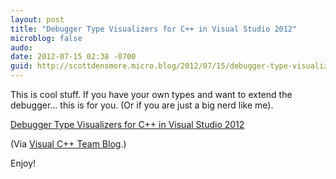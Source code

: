```yaml
---
layout: post
title: "Debugger Type Visualizers for C++ in Visual Studio 2012"
microblog: false
audo:
date: 2012-07-15 02:38 -0700
guid: http://scottdensmore.micro.blog/2012/07/15/debugger-type-visualizers-for-c-in-visual-studio-2012.html
---
```


This is cool stuff. If you have your own types and want to extend the debugger… this is for you. (Or if you are just a big nerd like me).

[Debugger Type Visualizers for C++ in Visual Studio 2012](http://blogs.msdn.com/b/vcblog/archive/2012/07/12/10329460.aspx)

(Via [Visual C++ Team Blog](http://blogs.msdn.com/b/vcblog/).)

Enjoy!